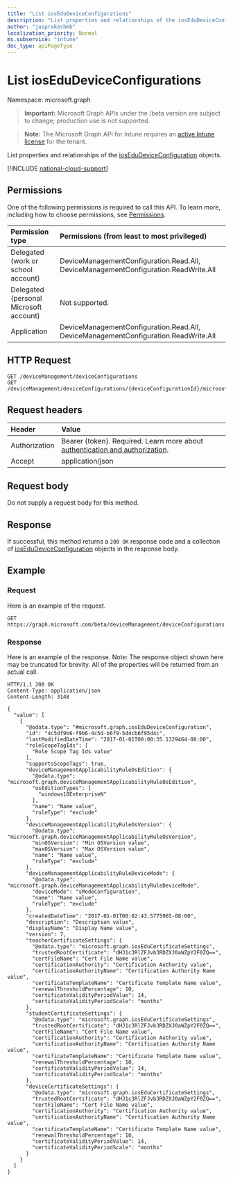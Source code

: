 ```yaml
---
title: "List iosEduDeviceConfigurations"
description: "List properties and relationships of the iosEduDeviceConfiguration objects."
author: "jaiprakashmb"
localization_priority: Normal
ms.subservice: "intune"
doc_type: apiPageType
---
```


# List iosEduDeviceConfigurations

Namespace: microsoft.graph

> **Important:** Microsoft Graph APIs under the /beta version are subject to change; production use is not supported.

> **Note:** The Microsoft Graph API for Intune requires an [active Intune license](https://go.microsoft.com/fwlink/?linkid=839381) for the tenant.

List properties and relationships of the [iosEduDeviceConfiguration](../resources/intune-deviceconfig-iosedudeviceconfiguration.md) objects.

[!INCLUDE [national-cloud-support](../../includes/all-clouds.md)]

## Permissions
One of the following permissions is required to call this API. To learn more, including how to choose permissions, see [Permissions](/graph/permissions-reference).

|Permission type|Permissions (from least to most privileged)|
|:---|:---|
|Delegated (work or school account)|DeviceManagementConfiguration.Read.All, DeviceManagementConfiguration.ReadWrite.All|
|Delegated (personal Microsoft account)|Not supported.|
|Application|DeviceManagementConfiguration.Read.All, DeviceManagementConfiguration.ReadWrite.All|

## HTTP Request
<!-- {
  "blockType": "ignored"
}
-->
``` http
GET /deviceManagement/deviceConfigurations
GET /deviceManagement/deviceConfigurations/{deviceConfigurationId}/microsoft.graph.windowsDomainJoinConfiguration/networkAccessConfigurations
```

## Request headers
|Header|Value|
|:---|:---|
|Authorization|Bearer {token}. Required. Learn more about [authentication and authorization](/graph/auth/auth-concepts).|
|Accept|application/json|

## Request body
Do not supply a request body for this method.

## Response
If successful, this method returns a `200 OK` response code and a collection of [iosEduDeviceConfiguration](../resources/intune-deviceconfig-iosedudeviceconfiguration.md) objects in the response body.

## Example

### Request
Here is an example of the request.
``` http
GET https://graph.microsoft.com/beta/deviceManagement/deviceConfigurations
```

### Response
Here is an example of the response. Note: The response object shown here may be truncated for brevity. All of the properties will be returned from an actual call.
``` http
HTTP/1.1 200 OK
Content-Type: application/json
Content-Length: 3148

{
  "value": [
    {
      "@odata.type": "#microsoft.graph.iosEduDeviceConfiguration",
      "id": "4c5df9b6-f9b6-4c5d-b6f9-5d4cb6f95d4c",
      "lastModifiedDateTime": "2017-01-01T00:00:35.1329464-08:00",
      "roleScopeTagIds": [
        "Role Scope Tag Ids value"
      ],
      "supportsScopeTags": true,
      "deviceManagementApplicabilityRuleOsEdition": {
        "@odata.type": "microsoft.graph.deviceManagementApplicabilityRuleOsEdition",
        "osEditionTypes": [
          "windows10EnterpriseN"
        ],
        "name": "Name value",
        "ruleType": "exclude"
      },
      "deviceManagementApplicabilityRuleOsVersion": {
        "@odata.type": "microsoft.graph.deviceManagementApplicabilityRuleOsVersion",
        "minOSVersion": "Min OSVersion value",
        "maxOSVersion": "Max OSVersion value",
        "name": "Name value",
        "ruleType": "exclude"
      },
      "deviceManagementApplicabilityRuleDeviceMode": {
        "@odata.type": "microsoft.graph.deviceManagementApplicabilityRuleDeviceMode",
        "deviceMode": "sModeConfiguration",
        "name": "Name value",
        "ruleType": "exclude"
      },
      "createdDateTime": "2017-01-01T00:02:43.5775965-08:00",
      "description": "Description value",
      "displayName": "Display Name value",
      "version": 7,
      "teacherCertificateSettings": {
        "@odata.type": "microsoft.graph.iosEduCertificateSettings",
        "trustedRootCertificate": "dHJ1c3RlZFJvb3RDZXJ0aWZpY2F0ZQ==",
        "certFileName": "Cert File Name value",
        "certificationAuthority": "Certification Authority value",
        "certificationAuthorityName": "Certification Authority Name value",
        "certificateTemplateName": "Certificate Template Name value",
        "renewalThresholdPercentage": 10,
        "certificateValidityPeriodValue": 14,
        "certificateValidityPeriodScale": "months"
      },
      "studentCertificateSettings": {
        "@odata.type": "microsoft.graph.iosEduCertificateSettings",
        "trustedRootCertificate": "dHJ1c3RlZFJvb3RDZXJ0aWZpY2F0ZQ==",
        "certFileName": "Cert File Name value",
        "certificationAuthority": "Certification Authority value",
        "certificationAuthorityName": "Certification Authority Name value",
        "certificateTemplateName": "Certificate Template Name value",
        "renewalThresholdPercentage": 10,
        "certificateValidityPeriodValue": 14,
        "certificateValidityPeriodScale": "months"
      },
      "deviceCertificateSettings": {
        "@odata.type": "microsoft.graph.iosEduCertificateSettings",
        "trustedRootCertificate": "dHJ1c3RlZFJvb3RDZXJ0aWZpY2F0ZQ==",
        "certFileName": "Cert File Name value",
        "certificationAuthority": "Certification Authority value",
        "certificationAuthorityName": "Certification Authority Name value",
        "certificateTemplateName": "Certificate Template Name value",
        "renewalThresholdPercentage": 10,
        "certificateValidityPeriodValue": 14,
        "certificateValidityPeriodScale": "months"
      }
    }
  ]
}
```
